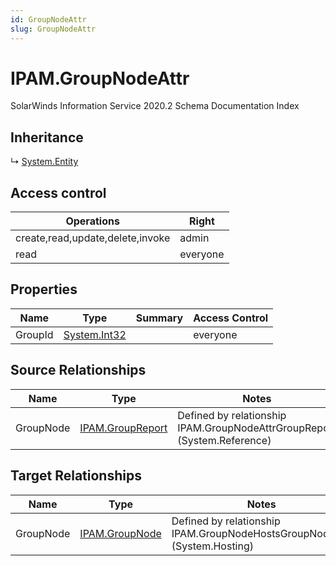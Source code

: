 ```yaml
---
id: GroupNodeAttr
slug: GroupNodeAttr
---
```


# IPAM.GroupNodeAttr

SolarWinds Information Service 2020.2 Schema Documentation Index

## Inheritance

↳ [System.Entity](./../System/Entity)

## Access control

| Operations | Right |
| ------ | ------ |
| create,read,update,delete,invoke | admin |
| read | everyone |

## Properties

| Name | Type | Summary | Access Control |
| ------ | ------ | ------ | ------ |
| GroupId | [System.Int32](https://docs.microsoft.com/en-us/dotnet/api/system.int32) |  | everyone |

## Source Relationships

| Name | Type | Notes |
| ------ | ------ | ------ |
| GroupNode | [IPAM.GroupReport](./../IPAM/GroupReport) | Defined by relationship IPAM.GroupNodeAttrGroupReport (System.Reference) |

## Target Relationships

| Name | Type | Notes |
| ------ | ------ | ------ |
| GroupNode | [IPAM.GroupNode](./../IPAM/GroupNode) | Defined by relationship IPAM.GroupNodeHostsGroupNodeAttr (System.Hosting) |

